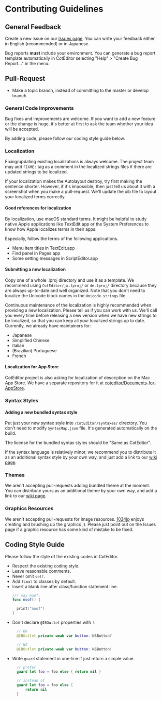 # Contributing Guidelines

## General Feedback

Create a new issue on our [Issues page](https://github.com/coteditor/CotEditor/issues). You can write your feedback either in English (recommended) or in Japanese.

Bug reports **must** include your environment. You can generate a bug report template automatically in CotEditor selecting "Help" > "Create Bug Report…" in the menu.

## Pull-Request

- Make a topic branch, instead of committing to the master or develop branch.

### General Code Improvements

Bug fixes and improvements are welcome. If you want to add a new feature or the change is huge, it's better at first to ask the team whether your idea will be accepted.

By adding code, please follow our coding style guide below.

### Localization

Fixing/updating existing localizations is always welcome. The project team may add `FIXME:` tag as a comment in the localized strings files if there are updated strings to be localized.

If your localization makes the Autolayout destroy, try first making the sentence shorter. However, if it's impossible, then just tell us about it with a screenshot when you make a pull-request. We'll update the xib file to layout your localized terms correctly.

#### Good references for localization

By localization, use macOS standard terms. It might be helpful to study native Apple applications like TextEdit.app or the System Preferences to know how Apple localizes terms in their apps.

Especially, follow the terms of the following applications.

- Menu item titles in TextEdit.app
- Find panel in Pages.app
- Some setting messages in ScriptEditor.app

#### Submitting a new localization

Copy one of a whole .lproj directory and use it as a template. We recommend using `CotEditor/ja.lproj/` or `de.lproj/` directory because they are always up-to-date and well organized.
Note that you don't need to localize the Unicode block names in the `Unicode.strings` file.

Continuous maintenance of the localization is highly recommended when providing a new localization. Please tell us if you can work with us. We'll call you every time before releasing a new version when we have new strings to be localized, so that you can keep all your localized strings up to date.
Currently, we already have maintainers for:

- Japanese
- Simplified Chinese
- Italian
- (Brazilian) Portuguese
- French

#### Localization for App Store

CotEditor project is also asking for localization of description on the Mac App Store. We have a separate repository for it at [coteditor/Documents-for-AppStore](https://github.com/coteditor/Documents-for-AppStore).

### Syntax Styles

#### Adding a new bundled syntax style

Put just your new syntax style into `/CotEditor/syntaxes/` directory. You don't need to modify `SyntaxMap.json` file. It's generated automatically on the build.

The license for the bundled syntax styles should be "Same as CotEditor".

If the syntax language is relatively minor, we recommend you to distribute it as an additional syntax style by your own way, and just add a link to our [wiki page](https://github.com/coteditor/CotEditor/wiki/Additional-Syntax-Styles).

### Themes

We aren't accepting pull-requests adding bundled theme at the moment. You can distribute yours as an additional theme by your own way, and add a link to our [wiki page](https://github.com/coteditor/CotEditor/wiki/Additional-Themes).

### Graphics Resources

We aren't accepting pull-requests for image resources. [1024jp](https://github.com/1024jp) enjoys creating and brushing up the graphics ;). Please just point out on the Issues page if a graphic resource has some kind of mistake to be fixed.

## Coding Style Guide

Please follow the style of the existing codes in CotEditor.

- Respect the existing coding style.
- Leave reasonable comments.
- Never omit `self`.
- Add `final` to classes by default.
- Insert a blank line after class/function statement line.
  ```Swift
  /// say moof.
  func moof() {

  	print("moof")
  }
  ```
- Don't declare `@IBOutlet` properties with `!`.
  ```Swift
    // OK
    @IBOutlet private weak var button: NSButton?

    // NG
    @IBOutlet private weak var button: NSButton!
  ```
- Write `guard` statement in one-line if just return a simple value.
  ```Swift
    // prefer
    guard let foo = foo else { return nil }

    // instead of
    guard let foo = foo else {
        return nil
    }
  ```
